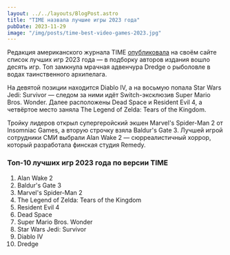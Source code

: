 ```yaml
---
layout: ../../layouts/BlogPost.astro
title: "TIME назвала лучшие игры 2023 года"
pubDate: 2023-11-29
image: "/img/posts/time-best-video-games-2023.jpg"
---
```


Редакция американского журнала TIME [опубликовала](https://time.com/6340124/best-video-games-2023/) на своём сайте список лучших игр 2023 года — в подборку авторов издания вошло десять игр. Топ замкнула мрачная адвенчура Dredge о рыболовле в водах таинственного архипелага.

На девятой позиции находится Diablo IV, а на восьмую попала Star Wars Jedi: Survivor — следом за ними идёт Switch-эксклюзив Super Mario Bros. Wonder. Далее расположены Dead Space и Resident Evil 4, а четвёртое место заняла The Legend of Zelda: Tears of the Kingdom.

Тройку лидеров открыл супергеройский экшен Marvel's Spider-Man 2 от Insomniac Games, а вторую строчку взяла Baldur's Gate 3. Лучшей игрой сотрудники СМИ выбрали Alan Wake 2 — сюрреалистичный хоррор, который разработала финская студия Remedy.

### Топ-10 лучших игр 2023 года по версии TIME

1.  Alan Wake 2
2.  Baldur's Gate 3
3.  Marvel's Spider-Man 2
4.  The Legend of Zelda: Tears of the Kingdom  
5.  Resident Evil 4  
6.  Dead Space
7.  Super Mario Bros. Wonder  
8.  Star Wars Jedi: Survivor  
9.  Diablo IV  
10.  Dredge